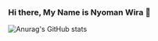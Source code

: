### Hi there, My Name is Nyoman Wira 👋

![Anurag's GitHub stats](https://github-readme-stats.vercel.app/api?username=novva6903&show_icons=true&theme=onedark)

<!--
**Novva6903/Novva6903** is a ✨ _special_ ✨ repository because its `README.md` (this file) appears on your GitHub profile.

Here are some ideas to get you started:

- 🔭 I’m currently working on ...
- 🌱 I’m currently learning ...
- 👯 I’m looking to collaborate on ...
- 🤔 I’m looking for help with ...
- 💬 Ask me about ...
- 📫 How to reach me: ...
- 😄 Pronouns: ...
- ⚡ Fun fact: ...
-->
